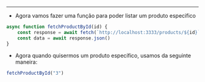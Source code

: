 ___
- Agora vamos fazer uma função para poder listar um produto especifico
```js
async function fetchProductById(id) {
	const response = await fetch(`http://localhost:3333/products/${id}`)
	const data = await response.json()
}
```
- Agora quando quisermos um produto específico, usamos da seguinte maneira:
```js
fetchProductById("3")
```
